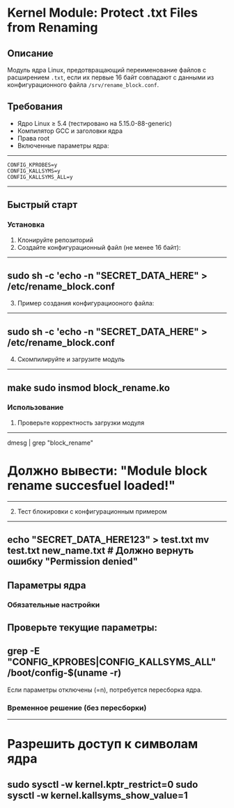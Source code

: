 # Kernel Module: Protect .txt Files from Renaming

## Описание
Модуль ядра Linux, предотвращающий переименование файлов с расширением `.txt`, если их первые 16 байт совпадают с данными из конфигурационного файла `/srv/rename_block.conf`. 

## Требования
- Ядро Linux ≥ 5.4 (тестировано на 5.15.0-88-generic)
- Компилятор GCC и заголовки ядра
- Права root
- Включенные параметры ядра:
---
    CONFIG_KPROBES=y
    CONFIG_KALLSYMS=y
    CONFIG_KALLSYMS_ALL=y
---
## Быстрый старт
### Установка
1. Клонируйте репозиторий
2. Создайте конфигурационный файл (не менее 16 байт):
---
sudo sh -c 'echo -n "SECRET_DATA_HERE" > /etc/rename_block.conf
---
3. Пример создания конфигурациооного файла:
---
sudo sh -c 'echo -n "SECRET_DATA_HERE" > /etc/rename_block.conf
---
4. Скомпилируйте и загрузите модуль
---
make
sudo insmod block_rename.ko
---

### Использование
1. Проверьте корректность загрузки модуля
---
dmesg | grep "block_rename"
# Должно вывести: "Module block rename succesfuel loaded!"
---
2. Тест блокировки с конфигурационным примером
---
echo "SECRET_DATA_HERE123" > test.txt
mv test.txt new_name.txt  # Должно вернуть ошибку "Permission denied"
---

## Параметры ядра
### Обязательные настройки
Проверьте текущие параметры:
---
grep -E "CONFIG_KPROBES|CONFIG_KALLSYMS_ALL" /boot/config-$(uname -r)
---
Если параметры отключены (=n), потребуется пересборка ядра.

### Временное решение (без пересборки)
---
# Разрешить доступ к символам ядра
sudo sysctl -w kernel.kptr_restrict=0
sudo sysctl -w kernel.kallsyms_show_value=1
---